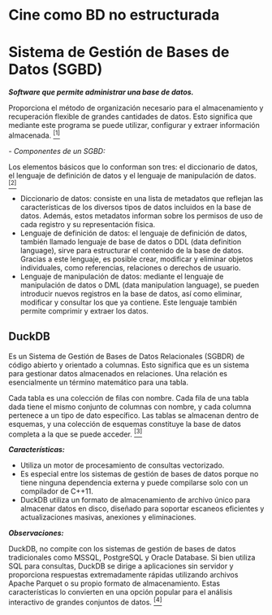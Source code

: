 # Cine como BD no estructurada





# Sistema de Gestión de Bases de Datos (SGBD) 

**_Software que permite administrar una base de datos._**

Proporciona el método de organización necesario para el almacenamiento y recuperación flexible de grandes cantidades de datos. Esto significa que mediante este programa se puede utilizar, configurar y extraer información almacenada. [<sup>[1]</sup>](https://es.wikipedia.org/wiki/Sistema_de_gesti%C3%B3n_de_bases_de_datos)

_- Componentes de un SGBD:_

Los elementos básicos que lo conforman son tres: el diccionario de datos, el lenguaje de definición de datos y el lenguaje de manipulación de datos. [<sup>[2]</sup>](https://www.ionos.mx/digitalguide/hosting/cuestiones-tecnicas/sistema-gestor-de-base-de-datos-sgbd/#c221916)

- Diccionario de datos: consiste en una lista de metadatos que reflejan las características de los diversos tipos de datos incluidos en la base de datos. Además, estos metadatos informan sobre los permisos de uso de cada registro y su representación física. 
- Lenguaje de definición de datos: el lenguaje de definición de datos, también llamado lenguaje de base de datos o DDL (data definition language), sirve para estructurar el contenido de la base de datos. Gracias a este lenguaje, es posible crear, modificar y eliminar objetos individuales, como referencias, relaciones o derechos de usuario.
- Lenguaje de manipulación de datos: mediante el lenguaje de manipulación de datos o DML (data manipulation language), se pueden introducir nuevos registros en la base de datos, así como eliminar, modificar y consultar los que ya contiene. Este lenguaje también permite comprimir y extraer los datos.

## DuckDB
Es un Sistema de Gestión de Bases de Datos Relacionales (SGBDR) de código abierto y orientado a columnas. 
Esto significa que es un sistema para gestionar datos almacenados en relaciones. Una relación es esencialmente un término matemático para una tabla.

Cada tabla es una colección de filas con nombre. Cada fila de una tabla dada tiene el mismo conjunto de columnas con nombre, y cada columna pertenece a un tipo de dato específico. Las tablas se almacenan dentro de esquemas, y una colección de esquemas constituye la base de datos completa a la que se puede acceder. [<sup>[3]</sup>](https://duckdb.org/docs/stable/sql/introduction.html)

**_Características:_**

- Utiliza un motor de procesamiento de consultas vectorizado. 
- Es especial entre los sistemas de gestión de bases de datos porque no tiene ninguna dependencia externa y puede compilarse solo con un compilador de C++11.
- DuckDB utiliza un formato de almacenamiento de archivo único para almacenar datos en disco, diseñado para soportar escaneos eficientes y actualizaciones masivas, anexiones y eliminaciones.

**_Observaciones:_**

DuckDB, no compite con los sistemas de gestión de bases de datos tradicionales como MSSQL, PostgreSQL y Oracle Database. Si bien utiliza SQL para consultas, DuckDB se dirige a aplicaciones sin servidor y proporciona respuestas extremadamente rápidas utilizando archivos Apache Parquet o su propio formato de almacenamiento. Estas características lo convierten en una opción popular para el análisis interactivo de grandes conjuntos de datos. [<sup>[4]</sup>](https://en.wikipedia.org/wiki/DuckDB)